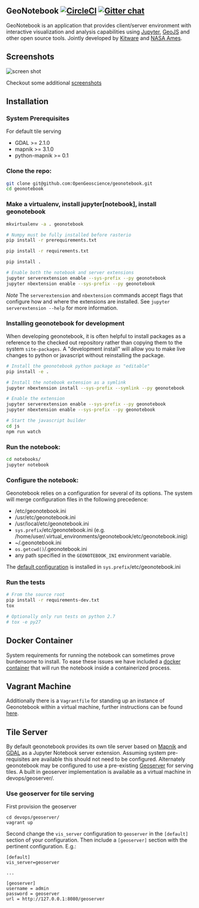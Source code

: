 ## GeoNotebook [![CircleCI](https://circleci.com/gh/OpenGeoscience/geonotebook.svg?style=shield)](https://circleci.com/gh/OpenGeoscience/geonotebook) [![Gitter chat](https://badges.gitter.im/gitterHQ/gitter.png)](https://gitter.im/OpenGeoscience/geonotebook)
GeoNotebook is an application that provides client/server
environment with interactive visualization and analysis capabilities
using [Jupyter](http://jupyter.org), [GeoJS](http://www.github.com/OpenGeoscience/geojs) and other open source tools.
Jointly developed by  [Kitware](http://www.kitware.com) and
[NASA Ames](https://www.nasa.gov/centers/ames/home/index.html).


## Screenshots
![screen shot](https://data.kitware.com/api/v1/file/5898b1788d777f07219fcafb/download?contentDisposition=inline)

Checkout some additional [screenshots](screenshots/)


## Installation

### System Prerequisites

For default tile serving
  + GDAL >= 2.1.0
  + mapnik >= 3.1.0
  + python-mapnik >= 0.1

### Clone the repo:
```bash
git clone git@github.com:OpenGeoscience/geonotebook.git
cd geonotebook
```
### Make a virtualenv, install jupyter[notebook], install geonotebook
```bash
mkvirtualenv -a . geonotebook

# Numpy must be fully installed before rasterio
pip install -r prerequirements.txt

pip install -r requirements.txt

pip install .

# Enable both the notebook and server extensions
jupyter serverextension enable --sys-prefix --py geonotebook
jupyter nbextension enable --sys-prefix --py geonotebook
```

*Note* The `serverextension` and `nbextension` commands accept flags that configure how
and where the extensions are installed.  See `jupyter serverextension --help` for more
information.

### Installing geonotebook for development
When developing geonotebook, it is often helpful to install packages as a reference to the
checked out repository rather than copying them to the system `site-packages`.  A "development
install" will allow you to make live changes to python or javascript without reinstalling the
package.
```bash
# Install the geonotebook python package as "editable"
pip install -e .

# Install the notebook extension as a symlink
jupyter nbextension install --sys-prefix --symlink --py geonotebook

# Enable the extension
jupyter serverextension enable --sys-prefix --py geonotebook
jupyter nbextension enable --sys-prefix --py geonotebook

# Start the javascript builder
cd js
npm run watch
```

### Run the notebook:
```bash
cd notebooks/
jupyter notebook
```

### Configure the notebook:
Geonotebook relies on a configuration for several of its options. The system will merge configuration files in the following precedence:

+ /etc/geonotebook.ini
+ /usr/etc/geonotebook.ini
+ /usr/local/etc/geonotebook.ini
+ ```sys.prefix```/etc/geonotebook.ini 
  (e.g. /home/user/.virtual_environments/geonotebook/etc/geonotebook.inig)
+ ~/.geonotebook.ini
+ ```os.getcwd()```/.geonotebook.ini
+ any path specified in the ```GEONOTEBOOK_INI``` environment variable.

The [default configuration](config/geonotebook.ini) is installed in ```sys.prefix```/etc/geonotebook.ini


### Run the tests
```bash
# From the source root
pip install -r requirements-dev.txt
tox

# Optionally only run tests on python 2.7
# tox -e py27
```

## Docker Container
System requirements for running the notebook can sometimes prove burdensome to install. To ease these issues we have included a [docker container](devops/docker) that will run the notebook inside a containerized process. 

## Vagrant Machine
Additionally there is a `Vagrantfile` for standing up an instance of Geonotebook within a virtual machine, further instructions can be found [here](Vagrant.md).

## Tile Server

By default geonotebook provides its own tile server based on [Mapnik](https://github.com/mapnik) and [GDAL](http://www.gdal.org/) as a Jupyter Notebook server extension. Assuming system pre-requisites are available this should not need to be configured. Alternately geonotebook may be configured to use a pre-existing [Geoserver](http://geoserver.org/) for serving tiles. A built in geoserver implementation is available as a virtual machine in devops/geoserver/.  

### Use geoserver for tile serving
First provision the geoserver

```
cd devops/geoserver/
vagrant up
```

Second change the ```vis_server``` configuration to ```geoserver``` in the ```[default]``` section of your configuration. Then include a ```[geoserver]``` section with the pertinent configuration.  E.g.:

```
[default]
vis_server=geoserver

...

[geoserver]
username = admin
password = geoserver
url = http://127.0.0.1:8080/geoserver
```
